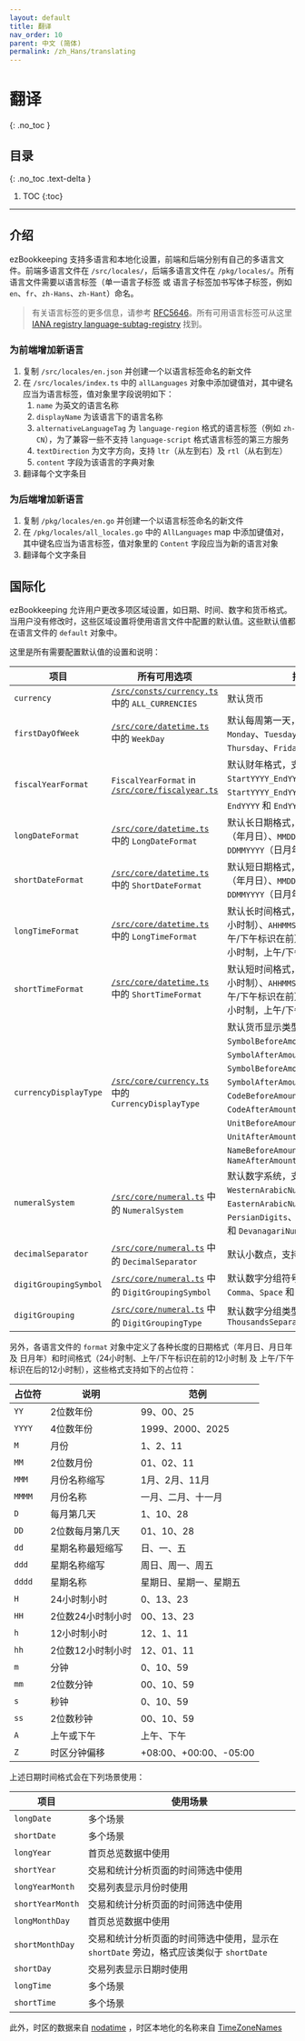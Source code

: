 ```yaml
---
layout: default
title: 翻译
nav_order: 10
parent: 中文 (简体)
permalink: /zh_Hans/translating
---
```


# 翻译
{: .no_toc }

## 目录
{: .no_toc .text-delta }

1. TOC
{:toc}

---

## 介绍

ezBookkeeping 支持多语言和本地化设置，前端和后端分别有自己的多语言文件。前端多语言文件在 `/src/locales/`，后端多语言文件在 `/pkg/locales/`。所有语言文件需要以语言标签（单一语言子标签 或 语言子标签加书写体子标签，例如 `en`、`fr`、`zh-Hans`、`zh-Hant`）命名。

> 有关语言标签的更多信息，请参考 [RFC56​​46](https://www.rfc-editor.org/rfc/rfc5646.html)。所有可用语言标签可从这里 [IANA registry language-subtag-registry](https://www.iana.org/assignments/language-subtag-registry/language-subtag-registry) 找到。

### 为前端增加新语言

1. 复制 `/src/locales/en.json` 并创建一个以语言标签命名的新文件
2. 在 `/src/locales/index.ts` 中的 `allLanguages` 对象中添加键值对，其中键名应当为语言标签，值对象里字段说明如下：
    1. `name` 为英文的语言名称
    2. `displayName` 为该语言下的语言名称
    3. `alternativeLanguageTag` 为 `language-region` 格式的语言标签（例如 `zh-CN`），为了兼容一些不支持 `language-script` 格式语言标签的第三方服务
    4. `textDirection` 为文字方向，支持 `ltr`（从左到右）及 `rtl`（从右到左）
    5. `content` 字段为该语言的字典对象
3. 翻译每个文字条目

### 为后端增加新语言

1. 复制 `/pkg/locales/en.go` 并创建一个以语言标签命名的新文件
2. 在 `/pkg/locales/all_locales.go` 中的 `AllLanguages` map 中添加键值对，其中键名应当为语言标签，值对象里的 `Content` 字段应当为新的语言对象
3. 翻译每个文字条目

## 国际化

ezBookkeeping 允许用户更改多项区域设置，如日期、时间、数字和货币格式。当用户没有修改时，这些区域设置将使用语言文件中配置的默认值。这些默认值都在语言文件的 `default` 对象中。

这里是所有需要配置默认值的设置和说明：

| 项目 | 所有可用选项 | 描述 |
| --- | --- | --- |
| `currency` | [`/src/consts/currency.ts`](https://github.com/mayswind/ezbookkeeping/blob/main/src/consts/currency.ts) 中的 `ALL_CURRENCIES` | 默认货币 |
| `firstDayOfWeek` | [`/src/core/datetime.ts`](https://github.com/mayswind/ezbookkeeping/blob/main/src/core/datetime.ts) 中的 `WeekDay` | 默认每周第一天，支持 `Sunday`、`Monday`、`Tuesday`、`Wednesday`、`Thursday`、`Friday` 和 `Saturday` |
| `fiscalYearFormat` | `FiscalYearFormat` in [`/src/core/fiscalyear.ts`](https://github.com/mayswind/ezbookkeeping/blob/main/src/core/fiscalyear.ts) | 默认财年格式，支持 `StartYYYY_EndYYYY`、`StartYYYY_EndYY`、`StartYY_EndYY`、`EndYYYY` 和 `EndYY` |
| `longDateFormat` | [`/src/core/datetime.ts`](https://github.com/mayswind/ezbookkeeping/blob/main/src/core/datetime.ts) 中的 `LongDateFormat` | 默认长日期格式，支持 `YYYYMMDD`（年月日）、`MMDDYYYY`（月日年） 和 `DDMMYYYY`（日月年） |
| `shortDateFormat` | [`/src/core/datetime.ts`](https://github.com/mayswind/ezbookkeeping/blob/main/src/core/datetime.ts) 中的 `ShortDateFormat` | 默认短日期格式，支持 `YYYYMMDD`（年月日）、`MMDDYYYY`（月日年） 和 `DDMMYYYY`（日月年） |
| `longTimeFormat` | [`/src/core/datetime.ts`](https://github.com/mayswind/ezbookkeeping/blob/main/src/core/datetime.ts) 中的 `LongTimeFormat` | 默认长时间格式，支持 `HHMMSS`（24小时制）、`AHHMMSS`（12小时制，上午/下午标识在前） 和 `HHMMSSA`（12小时制，上午/下午标识在后） |
| `shortTimeFormat` | [`/src/core/datetime.ts`](https://github.com/mayswind/ezbookkeeping/blob/main/src/core/datetime.ts) 中的 `ShortTimeFormat` | 默认短时间格式，支持 `HHMMSS`（24小时制）、`AHHMMSS`（12小时制，上午/下午标识在前） 和 `HHMMSSA`（12小时制，上午/下午标识在后） |
| `currencyDisplayType` | [`/src/core/currency.ts`](https://github.com/mayswind/ezbookkeeping/blob/main/src/core/currency.ts) 中的 `CurrencyDisplayType` | 默认货币显示类型，支持 `None`、`SymbolBeforeAmount`、`SymbolAfterAmount`、`SymbolBeforeAmountWithoutSpace`、`SymbolAfterAmountWithoutSpace`、`CodeBeforeAmount`、`CodeAfterAmount`、`UnitBeforeAmount`、`UnitAfterAmount`、`NameBeforeAmount` 和 `NameAfterAmount` |
| `numeralSystem` | [`/src/core/numeral.ts`](https://github.com/mayswind/ezbookkeeping/blob/main/src/core/numeral.ts) 中的 `NumeralSystem` | 默认数字系统，支持 `WesternArabicNumerals`、`EasternArabicNumerals`、`PersianDigits`、`BurmeseNumerals` 和 `DevanagariNumerals` |
| `decimalSeparator` | [`/src/core/numeral.ts`](https://github.com/mayswind/ezbookkeeping/blob/main/src/core/numeral.ts) 中的 `DecimalSeparator` | 默认小数点，支持 `Dot` 和 `Comma` |
| `digitGroupingSymbol` | [`/src/core/numeral.ts`](https://github.com/mayswind/ezbookkeeping/blob/main/src/core/numeral.ts) 中的 `DigitGroupingSymbol` | 默认数字分组符号，支持 `Dot`、`Comma`、`Space` 和 `Apostrophe` |
| `digitGrouping` | [`/src/core/numeral.ts`](https://github.com/mayswind/ezbookkeeping/blob/main/src/core/numeral.ts) 中的 `DigitGroupingType` | 默认数字分组类型，支持 `None` 和 `ThousandsSeparator` |

另外，各语言文件的 `format` 对象中定义了各种长度的日期格式（年月日、月日年 及 日月年）和时间格式（24小时制、上午/下午标识在前的12小时制 及 上午/下午标识在后的12小时制），这些格式支持如下的占位符：

| 占位符 | 说明 | 范例 |
| --- | --- | --- |
| `YY` | 2位数年份 | 99、00、25 |
| `YYYY` | 4位数年份 | 1999、2000、2025 |
| `M` | 月份 | 1、2、11 |
| `MM` | 2位数月份 | 01、02、11 |
| `MMM` | 月份名称缩写 | 1月、2月、11月 |
| `MMMM` | 月份名称 | 一月、二月、十一月 |
| `D` | 每月第几天 | 1、10、28 |
| `DD` | 2位数每月第几天 | 01、10、28 |
| `dd` | 星期名称最短缩写 | 日、一、五 |
| `ddd` | 星期名称缩写 | 周日、周一、周五 |
| `dddd` | 星期名称 | 星期日、星期一、星期五 |
| `H` | 24小时制小时 | 0、13、23 |
| `HH` | 2位数24小时制小时 | 00、13、23 |
| `h` | 12小时制小时 | 12、1、11 |
| `hh` | 2位数12小时制小时 | 12、01、11 |
| `m` | 分钟 | 0、10、59 |
| `mm` | 2位数分钟 | 00、10、59 |
| `s` | 秒钟 | 0、10、59 |
| `ss` | 2位数秒钟 | 00、10、59 |
| `A` | 上午或下午 | 上午、下午 |
| `Z` | 时区分钟偏移 | +08:00、+00:00、-05:00 |

上述日期时间格式会在下列场景使用：

| 项目 | 使用场景 |
| --- | --- |
| `longDate` | 多个场景 |
| `shortDate` | 多个场景 |
| `longYear` | 首页总览数据中使用 |
| `shortYear` | 交易和统计分析页面的时间筛选中使用 |
| `longYearMonth` | 交易列表显示月份时使用 |
| `shortYearMonth` | 交易和统计分析页面的时间筛选中使用 |
| `longMonthDay` | 首页总览数据中使用 |
| `shortMonthDay` | 交易和统计分析页面的时间筛选中使用，显示在 `shortDate` 旁边，格式应该类似于 `shortDate` |
| `shortDay` | 交易列表显示日期时使用 |
| `longTime` | 多个场景 |
| `shortTime` | 多个场景 |

此外，时区的数据来自 [nodatime](https://github.com/nodatime/nodatime/tree/main/data/cldr) ，时区本地化的名称来自 [TimeZoneNames](https://github.com/mattjohnsonpint/TimeZoneNames/blob/main/src/TimeZoneNames.DataBuilder/data/windows-displaynames.json)
